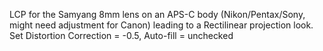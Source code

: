 LCP for the Samyang 8mm lens on an APS-C body (Nikon/Pentax/Sony, might
need adjustment for Canon) leading to a Rectilinear projection look. Set
Distortion Correction = -0.5, Auto-fill = unchecked